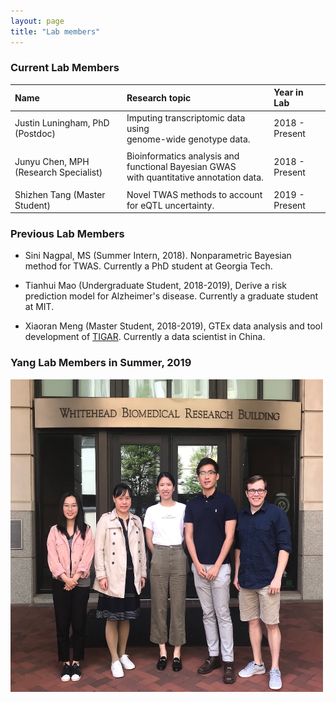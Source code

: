 ```yaml
---
layout: page
title: "Lab members"
---
```



### Current Lab Members

| Name | Research topic | Year in Lab |
| :--- | :---- | :--- |
| Justin Luningham, PhD (Postdoc) | Imputing transcriptomic data using <br> genome-wide genotype data. | 2018 - Present| 
| | |  |
| Junyu Chen, MPH (Research Specialist) | Bioinformatics analysis and functional Bayesian GWAS <br> with quantitative annotation data. | 2018 - Present| 
| | |  |
| Shizhen Tang (Master Student)  | Novel TWAS methods to account for eQTL uncertainty. |2019 - Present| 


### Previous Lab Members

* Sini Nagpal, MS (Summer Intern, 2018). Nonparametric Bayesian method for TWAS. Currently a PhD student at Georgia Tech.

* Tianhui Mao (Undergraduate Student, 2018-2019), Derive a risk prediction model for Alzheimer's disease. Currently a graduate student at MIT. 

* Xiaoran Meng (Master Student, 2018-2019), GTEx data analysis and tool development of [TIGAR](https://github.com/yanglab-emory/TIGAR). Currently a data scientist in China.


### Yang Lab Members in Summer, 2019
<img style="float: center;" src="assets/YangLab_2019_resize.jpg" width = "500" height = "500">
